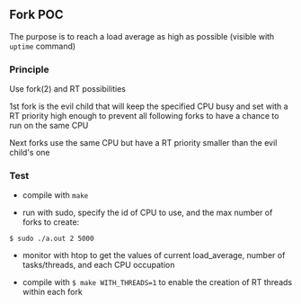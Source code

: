 ## Fork POC

The purpose is to reach a load average as high as possible (visible with `uptime` command)

### Principle

Use fork(2) and RT possibilities

1st fork is the evil child that will keep the specified CPU busy and set with a RT priority high enough to prevent all following forks to have a chance to run on the same CPU

Next forks use the same CPU but have a RT priority smaller than the evil child's one

### Test

- compile with `make`

- run with sudo, specify the id of CPU to use, and the max number of forks to create:

`$ sudo ./a.out 2 5000`

- monitor with htop to get the values of current load_average, number of tasks/threads, and each CPU occupation

- compile with `$ make WITH_THREADS=1` to enable the creation of RT threads within each fork
